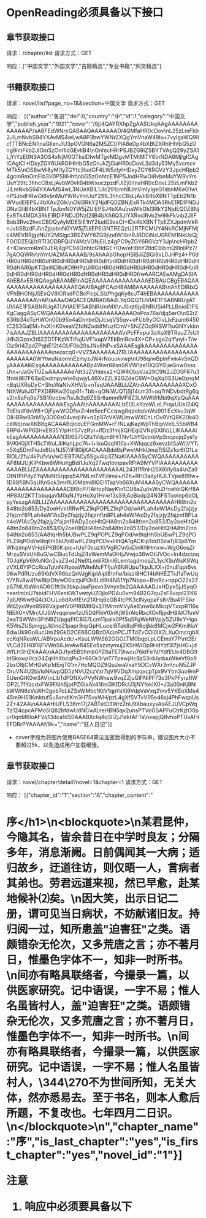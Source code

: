 # OpenReading必须具备以下接口
## 章节获取接口
请求：/chapter/list
请求方式：GET

响应：["中国文学","外国文学","古籍精选","专业书籍","网文精选"]

## 书籍获取接口
请求：novel/list?page_no=1&&section=中国文学
请求方式：GET

响应：
[{"author":"鲁迅","del":0,"country":"中","id":1,"category":"中国文学","publish_year":"1921","cover":"\/9j\/4QAYRXhpZgAASUkqAAgAAAAAAAAAAAAAAP\/sABFEdWNreQABAAQAAAAAAAD\/4QMfaHR0cDov\nL25zLmFkb2JlLmNvbS94YXAvMS4wLwA8P3hwYWNrZXQgYmVnaW49Iu+7vyIgaWQ9Ilc1TTBNcENl\naGlIenJlU3pOVGN6a2M5ZCI\/PiA8eDp4bXBtZXRhIHhtbG5zOng9ImFkb2JlOm5zOm1ldGEvIiB4\nOnhtcHRrPSJBZG9iZSBYTVAgQ29yZSA1LjYtYzE0NSA3OS4xNjM0OTksIDIwMTgvMDgvMTMtMTY6\nNDA6MjIgICAgICAgICI+IDxyZGY6UkRGIHhtbG5zOnJkZj0iaHR0cDovL3d3dy53My5vcmcvMTk5\nOS8wMi8yMi1yZGYtc3ludGF4LW5zIyI+IDxyZGY6RGVzY3JpcHRpb24gcmRmOmFib3V0PSIiIHht\nbG5zOnhtcE1NPSJodHRwOi8vbnMuYWRvYmUuY29tL3hhcC8xLjAvbW0vIiB4bWxuczpzdFJlZj0i\naHR0cDovL25zLmFkb2JlLmNvbS94YXAvMS4wL3NUeXBlL1Jlc291cmNlUmVmIyIgeG1sbnM6eG1w\nPSJodHRwOi8vbnMuYWRvYmUuY29tL3hhcC8xLjAvIiB4bXBNTTpEb2N1bWVudElEPSJ4bXAuZGlk\nOkI3RkY2NjdFQ0ZBNjExRTk4MDA3RkE1RDlFNDJDNzI2IiB4bXBNTTpJbnN0YW5jZUlEPSJ4bXAu\naWlkOkI3RkY2NjdEQ0ZBNjExRTk4MDA3RkE1RDlFNDJDNzI2IiB4bXA6Q3JlYXRvclRvb2w9IkFk\nb2JlIFBob3Rvc2hvcCBDQyAyMDE5IE1hY2ludG9zaCI+IDx4bXBNTTpEZXJpdmVkRnJvbSBzdFJl\nZjppbnN0YW5jZUlEPSI3NTREQzU2RTFCMUY4NkRCMjNFMjc4MEVBRjgzNUY2MSIgc3RSZWY6ZG9j\ndW1lbnRJRD0iNzU0REM1NkUxQjFGODZEQjIzRTI3ODBFQUY4MzVGNjEiLz4gPC9yZGY6RGVzY3Jp\ncHRpb24+IDwvcmRmOlJERj4gPC94OnhtcG1ldGE+IDw\/eHBhY2tldCBlbmQ9InIiPz7\/7gAOQWRv\nYmUAZMAAAAAB\/9sAhAAbGhopHSlBJiZBQi8vL0JHPz4+P0dHR0dHR0dHR0dHR0dHR0dHR0dHR0dH\nR0dHR0dHR0dHR0dHR0dHR0dHR0dHAR0pKTQmND8oKD9HPzU\/R0dHR0dHR0dHR0dHR0dHR0dHR0dH\nR0dHR0dHR0dHR0dHR0dHR0dHR0dHR0dHR0dHR0f\/wAARCAEeAMgDASIAAhEBAxEB\/8QAegABAAMB\nAQEAAAAAAAAAAAAAAAEDBAUCBgEBAQAAAAAAAAAAAAAAAAAAAAEQAAIBAgIFCAcHBAMBAAAAAAAB\nAhEDIRIxQVFhBHGhIjJSExQV8IGRsdFCBcFicpLSIzPhgqKy8cJT4hEBAAAAAAAAAAAAAAAAAAAA\nAP\/aAAwDAQACEQMRAD8A4LYqGQQTUVIAE1FSABNRUgATUVIAE1FSABNRUgATUVIAE1FSABNRUmMX\nJ0iqt6jyBNRUSi4PLLBoioE1FSKgCaggASyCWQAAAAAAAAAAAAAAAAAAAAAADoPox76a\/djq5erO\nS2rZ83Rb34oTcHWOn00b95o4aDnnbeDjJcsqVS5qv+oFUb9yOClvLlxFzum6450tC2S3GaEM+hxX\nK0veaVZfdNZoddfMuzICmV+5NZZOq9RSWTtuGNYvkkn7isAAAJZBLIAAAAAAAAAAAAAAAAAAAAAA\nPcFFvpui3aXuX9TRauZ7sUlljHNSOzov2t62ZDTFKzWTlFujUVF1xapV7EkBmRcv4X+OP+sgo2qY\nyl+T\/wCiz9rI4ZpdZPqbE12t4GUF0o20sJNv8NP+xSAAAEsglkAAAAAAAAAAAAAAAAAAAAAAAAAA\neoxcq0+VVZ5AAAAAAJZBLIAAAAAAAAAAAAAAAAAAAAAAAAA0WYtwuNaornnEzmyzJW4rNouukvwp\nU98q\/wBplnFwk4vSnQDyAAAAAlkEsgAAAAAAAAAAAABp4Wwr88snSKVW1ze10QGYGjieGnw0sssU\n+rJaGvTUZwAAAAAAe7dt3JZVhtexa2+QW4ObpVJa29C9N2JZO5FR7u31fmlrl8I7F63joDxdmpyw\n6qwjyL46XvZZL92GZdeC6W+OqXq0S3Ue0znqMnBqUXRoDyC+ShcWaNIvXHV\/b+nTsqUAAABLIJZA\nAAAAAAAAAAAXOxONtXWuhJ0TPXD8RKw20qp6f+Tbb+qONlWJQTjSj14cm31+oq7rNDvbdtRg6qs2\n5aFq0e7SB10ocbw7isUk2q9ZSSr6ammfMF8Z3LMWlWMbi9qXpQoAAAAAAAAAAAAAAAAAlkEsgAAA\nAAAAAAAALbEI3LkYzeWLeLPrqxUUsI24KjTdElqdfdvW8+OjFywWODfsxZr4m5ecFCcqwg8qpobp\nWu901lEcXku3qWOlHBRw93rM1y3O08s04veqHV+n2p1i7cVKWLlmwWXCnLrOv9VtQ8K20k40ceWq\nwXKB8gACAAABqlcduEFGmMW+rF\/NLajKapWpThBqnVetL55bWB48RPd+WP6SHxE935Y\/pHh57vzR\n+IfDz3fmj8QHEql2VNpSX8V\/LLlKAAAAlkEsgAAAAAAAAAAAN306S75Qfz1Vdjph8HtTNv1LhYQc\nbVpSncpojq2ye1y9VKHGjXTH5cTWuL4lKqnLpc7A+l+lxuQsqN10a+XWlqqcz6xevzbt5aWljVY1\n5Xq5DmPiuJx6UsNJ57\/iF80ijKACAAABdd6sPwv\/AHkUmqTt5IZs1cr6tO1LaBlDL\/2fv\/4kPufv\n\/wCIE8T\/ACy5Sgv4lp3ZNaKlAAAASyCWQAAAAAAAAAAAF8MJUjKiPKbw6WHuKgBdi1JuXq27wq1o\npavRFIA9NYVPIAAAAAAAAAAAAAABLIJZAAAAAAAAAAAAAAAAAAAAAAAL243I1fRnH2SX6l\/ly6a4\nZa9OtN1PtPdyEYqMoNtSrppq5APMLmTVF\/iime+\/fZh+RHi3adytKJLTVpe899w+1D88fiBN5qUI\nSok3mrRU0Mzmi8lGEI1TazVo66XuM4AAASyCWQAAAAAAAAAAAAAAAAAAAAAAC6f8cP7\/AHopNayK\n1CU8aZujtxWnZHnehbQKrf8AHP8At\/2KTTbbuqaVM0qNJYaHoXq1Hnw13sS9jAoBodp24N3FSToo\np6dOLpyYeszgAABLIJZAAAAAAAAAAAAAAAAAAAAAAAAAAAAAAAAAHR8tn2o848tn2o853\/Dy2oeH\nltRRwPLZ9qPOPLZ9qPOd\/wAPLah4eW1AcDy2fajzjy2fajznf8PLah4eW1AcDy2fajzjy2fajznf\n8PLah4eW1AcDy2fajzjy2fajznf8PLah4eW1AcDy2fajzjy2fajznf8ADy2oeHltQHA8tn2o848t\nn2o853\/Dy2oeHltQHA8tn2o848tn2o853\/Dy2oeHltQHA8tn2o848tn2o853\/Dy2oeHltQHA8tn2\no848tn2o853\/AA8tqHh5bUBwPLZ9qPOPLZ9qPOd\/w8tqHh5bUBwPLZ9qPOPLZ9qPOd\/w8tqHh5bU\nBwPLZ9qPODv+HltQA1gACKipTdd1SiraTj83p6YmWNzimpVVHq6PKB0Kipic+IUsF0cuzXl\/VgRC\n5xDinKNHmxw+WgG6oqZrMrzuSVxUh8uG\/wCBiucTdUqZ4xWemMaOlHjJVwjo36wOtUVOc+In4dzc\nqT0JqKpV6MuNGn2vaZ3xd2NelXLmlilR0inl6LemtagdmoqZL1ycXSuWsK9WqzVXL6YlPCcRcuTp\nNtRpoaWMteMcFTfjuA6NRUpuTkpJLXX+j0nuEqpt6vs06wPdRUzu69KdVXR6bzQnVJgKipIAipl8\nfw\/biazi8HC14bNKEZTrJ1aTwUqY\/YBv8w4f\/wBIjzDh\/wD0iczjuFt3r8LdlRt4NS1Yp7Nbpo+B\nRc+nppO22s2ZpS7MU9aWnAD6C1ft3k3bkpJaaFpxvo3Vnyx9x2QAAAAADJxHDyvSjJSyqOneerlm\nU7sbidFHV6enKWTvwtyUZOjloPD4u0vm94B2G7quZsF8vqoI2ZK67jdU9Ww9Q4i3OtJLo6dXvIfE\n21XHq6cGB4tcPK3clNyqpaFsKr\/Bu41FSlkrWdZyxWyn9S98VajpehV0PR6M9Qv27lMrrmVVyAeX\nw6cMicqVTxxpR116sNBiX0+VMrcUlJSWvqqirowfzU5DdPibVt0nKjW5\/AlcRbcXOvRjpdH8AK7l\niV2eaTSWWm3FtN9ZUpgqFfC8G7Lcm11paIx0PfSq5FgWeNtVpjy5ZU9xY+IgoK5WsZUSprrggJlb\nq21papr3npQpHLuoeI8Tak8qlFt6qljkk6MCjw2FKmiNaY6dwUk9Go8ucUm29GkD2CE66CQBzOAc\nPCJTTdZvCOl0lX2LXuOmcrgbXecKqNReaWL\/ABVpoAcdci+KsuLWWS62GGOLTM0bqpLpLCEmsY7P\nt2E\/VLCd2EH0FlljFVWnS6JevAwR4SEo5szxtymuj2XSnWIOp9HdYzf3l7jsHG+jdWfLH3HZKAAA\nAADJfyd5BShmb0PZ6aTE79lwcu76ktFe1V\/YdfEUe4DBG9btSkowp0cz34ZqHhXbcqPu3+66Or3r\nT7TpewjHcBz53rdJyduuWkeVf8o92bsO8jCMHGsKp1dEnjT01m7HcMQOZ9QuJwaVxaY9DCvWXr3m\nuN5ZJPOruVN4U2bi\/loNKwpQD5zNVU2xzVxr7qV9VDqXmpqxcpTpx9VYtm3uo9mP5UenGtK0w3AV\nLibTdFONXvPVyNWnsw9vqZZjuGIFNlPF73o3PkPFyrzRWOP2L7fYacdxFW9FAIhSjptPZGIxAk4N\ni3KfDRcU3jNYfeklX0+J3a00nKj9NlbWWN6cVsWH2geb7cLkZSeWMbc1KtV1qpYaXi9VdpVaVxq2\nv5YKEoXMs445m9HS1KmktufSu8xndlKm3H7SvyWH\/pzL4gXfSVTvV95e46xj4PhFwqaUs2Z+42AA\nAAAAHiUFLS36m17j2ABTatO3WrzZnU9XbauxyvAsAEJUVCpWqTz124cpcAPMo5lQ82bfdwUdNCwA\neHBN5qv2unsPTVcGSAPFuCtrKjzO0pur0qnM6loAFVq13dca1dS0AAABXctq4qSIlZjJ1ektAFTs\nxapjQ8vhoPTUvAHiEFDRrPYAAAAf\/9k=","name":"狂人日记"}]

- cover字段为将图片使用BASE64算法加密后得到的字符串，建议图片大小不要超过5k，以免造成用户加载缓慢。

## 章节获取接口
请求：novel/chapter/detail?novel=1&chapter=1
请求方式：GET

响应：
[{"chapter_id":"1","section":"A","chapter_content":"<h1>序<\/h1>\n&lt;blockquote&gt;\n某君昆仲，今隐其名，皆余昔日在中学时良友；分隔多年，消息渐阙。日前偶闻其一大病；适归故乡，迂道往访，则仅晤一人，言病者其弟也。劳君远道来视，然已早愈，赴某地候补⑵矣。\n因大笑，出示日记二册，谓可见当日病状，不妨献诸旧友。持归阅一过，知所患盖\"迫害狂\"之类。语颇错杂无伦次，又多荒唐之言；亦不著月日，惟墨色字体不一，知非一时所书。\n间亦有略具联络者，今撮录一篇，以供医家研究。记中语误，一字不易；惟人名虽皆村人，盖\"迫害狂\"之类。语颇错杂无伦次，又多荒唐之言；亦不著月日，惟墨色字体不一，知非一时所书。\n间亦有略具联络者，今撮录一篇，以供医家研究。记中语误，一字不易；惟人名虽皆村人，\344\270不为世间所知，无关大体，然亦悉易去。至于书名，则本人愈后所题，不复改也。七年四月二日识。\n<\/blockquote>\n","chapter_name":"序","is_last_chapter":"yes","is_first_chapter":"yes","novel_id":"1"}]

**注意**
1. 响应中必须要具备以下
